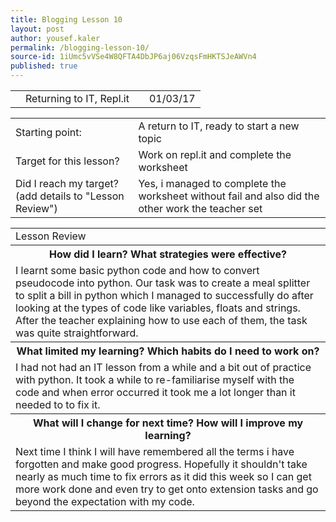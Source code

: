```yaml
---
title: Blogging Lesson 10
layout: post
author: yousef.kaler
permalink: /blogging-lesson-10/
source-id: 1iUmc5vVSe4W8QFTA4DbJP6aj06VzqsFmHKTSJeAWVn4
published: true
---
```

<table>
  <tr>
    <td></td>
    <td>Returning to IT, Repl.it</td>
    <td></td>
    <td>01/03/17</td>
  </tr>
</table>


<table>
  <tr>
    <td>Starting point:</td>
    <td>A return to IT, ready to start a new topic</td>
  </tr>
  <tr>
    <td>Target for this lesson?</td>
    <td>Work on repl.it and complete the worksheet</td>
  </tr>
  <tr>
    <td>Did I reach my target? 
(add details to "Lesson Review")</td>
    <td> Yes, i managed to complete the worksheet without fail and also did the other work the teacher set</td>
  </tr>
</table>


<table>
  <tr>
    <td>Lesson Review</td>
  </tr>
  <tr>
    <th>How did I learn? What strategies were effective? </th>
  </tr>
  <tr>
    <td>I learnt some basic python code and how to convert pseudocode into python. Our task was to create a meal splitter to split a bill in python which I managed to successfully do after looking at the types of code like variables, floats and strings. After the teacher explaining how to use each of them, the task was quite straightforward.</td>
  </tr>
  <tr>
    <th>What limited my learning? Which habits do I need to work on? </th>
  </tr>
  <tr>
    <td>I had not had an IT lesson from a while and a bit out of practice with python. It took a while to re-familiarise myself with the code and when error occurred it took me a lot longer than it needed to to fix it.</td>
  </tr>
  <tr>
    <th>What will I change for next time? How will I improve my learning?</th>
  </tr>
  <tr>
    <td>Next time I think I will have remembered all the terms i have forgotten and make good progress. Hopefully it shouldn't take nearly as much time to fix errors as it did this week so I can get more work done and even try to get onto extension tasks and go beyond the expectation with my code.</td>
  </tr>
</table>



